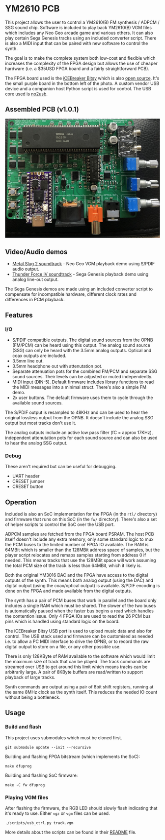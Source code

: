 # YM2610 PCB

This project allows the user to control a YM2610(B) FM synthesis / ADPCM / SSG sound chip. Software is included to play back YM2610(B) VGM files which includes any Neo Geo arcade game and various others. It can also play certain Sega Genesis tracks using an included converter script. There is also a MIDI input that can be paired with new software to control the synth.

The goal is to make the complete system both low-cost and flexible which increases the complexity of the FPGA design but allows the use of cheaper hardware (i.e. a $35USD FPGA board and a fairly straightforward PCB).

The FPGA board used is the [iCEBreaker Bitsy](https://1bitsquared.com/collections/fpga/products/icebreaker-bitsy) which is also [open source](https://github.com/icebreaker-fpga/icebreaker). It's the small purple board in the bottom left of the photo. A custom vendor USB device and a companion host Python script is used for control. The USB core used is [no2usb](https://github.com/no2fpga/no2usb).

## Assembled PCB (v1.0.1)

![v1.0.1 PCB assembled](photo/pcb4.jpg)

## Video/Audio demos

* [Metal Slug 2 soundtrack](https://www.youtube.com/watch?v=nlexW8DgMvw) - Neo Geo VGM playback demo using S/PDIF audio output.
* [Thunder Force IV soundtrack](https://www.youtube.com/watch?v=O-OgxfgEnMU) - Sega Genesis playback demo using analog line-out output.

The Sega Genesis demos are made using an included converter script to compensate for incompatible hardware, different clock rates and differences in PCM playback.

## Features

### I/O

* S/PDIF compatible outputs. The digital sound sources from the OPNB (FM/PCM) can be heard using this output. The analog sound source (SSG) can only be heard with the 3.5mm analog outputs. Optical and coax outputs are included.
* 3.5mm line out.
* 3.5mm headphone out with attenutation pot.
* Separate attenuation pots for the combined FM/PCM and separate SSG sound sources. Their levels can be adjusted or muted independently.
* MIDI input (DIN-5). Default firmware includes library functions to read the MIDI messages into a minimal struct. There's also a simple FM demo.
* 2x user buttons. The default firmware uses them to cycle through the available sound sources.

The S/PDIF output is resampled to 48KHz and can be used to hear the original lossless output from the OPNB. It doesn't include the analog SSG output but most tracks don't use it.

The analog outputs include an active low pass filter (fC = approx 17KHz), independent attenutation pots for each sound source and can also be used to hear the analog SSG output.

### Debug

These aren't required but can be useful for debugging.

* UART header
* CRESET jumper
* CRESET button

## Operation

Included is also an SoC implementation for the FPGA (in the `rtl/` directory) and firmware that runs on this SoC (in the `fw/` directory). There's also a set of helper scripts to control the SoC over the USB port.

ADPCM samples are fetched from the FPGA board PSRAM. The host PCB itself doesn't include any extra memory, only some standard logic to mux the PCM buses to the limited number of FPGA IO available. The RAM is 64MBit which is smaller than the 128MBit address space of samples, but the player script relocates and remaps samples starting from address 0 if needed. This means tracks that use the 128MBit space will work assuming the total PCM size of the track is less than 64MBit, which it likely is.

Both the original YM3016 DAC and the FPGA have access to the digital outputs of the synth. This means both analog output (using the DAC) and digital output (using the coax/optical output) is available. S/PDIF encoding is done on the FPGA and made available from the digital outputs.

The synth has a pair of PCM buses that work in parallel and the board only includes a single RAM which must be shared. The slower of the two buses is automatically paused when the faster bus begins a read which handles the contention issue. Only 4 FPGA IOs are used to read the 26 PCM bus pins which is handled using standard logic on the board.

The iCEBreaker Bitsy USB port is used to upload music data and also for control. The USB stack used and firmware can be customised as needed i.e. to allow a PC MIDI interface to drive the OPNB, or to record the raw digital output to store on a file, or any other possible use.

There is only 128KByte of RAM available to the software which would limit the maximum size of track that can be played. The track commands are streamed over USB to get around this limit which means tracks can be arbitrarily large. A pair of 8KByte buffers are read/written to support playback of large tracks.

Synth commands are output using a pair of 8bit shift registers, running at the same 8MHz clock as the synth itself. This reduces the needed IO count without being a bottleneck.

## Usage

### Build and flash

This project uses submodules which must be cloned first.

```
git submodule update --init --recursive
```

Building and flashing FPGA bitstream (which implements the SoC):

```
make dfuprog
```

Building and flashing SoC firmware:

```
make -C fw dfuprog
```

### Playing VGM files

After flashing the firmware, the RGB LED should slowly flash indicating that it's ready to use. Either `vgz` or `vgm` files can be used.

```
./scripts/usb_ctrl.py track.vgm
```

More details about the scripts can be found in their [README](scripts/README.md) file.
